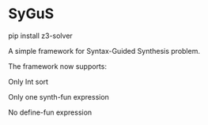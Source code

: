 # SyGuS

pip install z3-solver

A simple framework for Syntax-Guided Synthesis problem.

The framework now supports:

Only Int sort

Only one synth-fun expression

No define-fun expression

